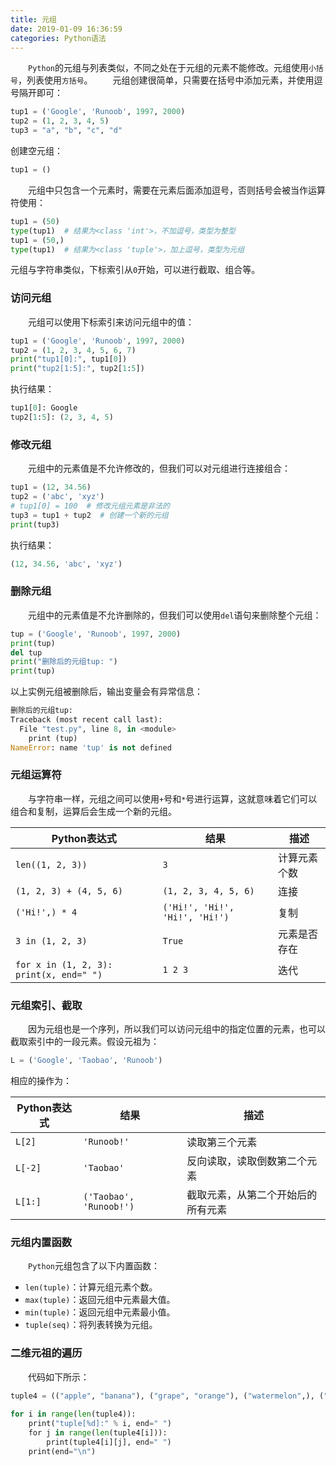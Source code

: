 ```yaml
---
title: 元组
date: 2019-01-09 16:36:59
categories: Python语法
---
```

&emsp;&emsp;`Python`的元组与列表类似，不同之处在于元组的元素不能修改。元组使用`小括号`，列表使用`方括号`。
&emsp;&emsp;元组创建很简单，只需要在括号中添加元素，并使用逗号隔开即可：

``` python
tup1 = ('Google', 'Runoob', 1997, 2000)
tup2 = (1, 2, 3, 4, 5)
tup3 = "a", "b", "c", "d"
```

创建空元组：

``` python
tup1 = ()
```

&emsp;&emsp;元组中只包含一个元素时，需要在元素后面添加逗号，否则括号会被当作运算符使用：

``` python
tup1 = (50)
type(tup1)  # 结果为<class 'int'>，不加逗号，类型为整型
tup1 = (50,)
type(tup1)  # 结果为<class 'tuple'>，加上逗号，类型为元组
```

元组与字符串类似，下标索引从`0`开始，可以进行截取、组合等。

### 访问元组

&emsp;&emsp;元组可以使用下标索引来访问元组中的值：

``` python
tup1 = ('Google', 'Runoob', 1997, 2000)
tup2 = (1, 2, 3, 4, 5, 6, 7)
print("tup1[0]:", tup1[0])
print("tup2[1:5]:", tup2[1:5])
```

执行结果：

``` python
tup1[0]: Google
tup2[1:5]: (2, 3, 4, 5)
```

### 修改元组

&emsp;&emsp;元组中的元素值是不允许修改的，但我们可以对元组进行连接组合：

``` python
tup1 = (12, 34.56)
tup2 = ('abc', 'xyz')
# tup1[0] = 100  # 修改元组元素是非法的
tup3 = tup1 + tup2  # 创建一个新的元组
print(tup3)
```

执行结果：

``` python
(12, 34.56, 'abc', 'xyz')
```

### 删除元组

&emsp;&emsp;元组中的元素值是不允许删除的，但我们可以使用`del`语句来删除整个元组：

``` python
tup = ('Google', 'Runoob', 1997, 2000)
print(tup)
del tup
print("删除后的元组tup: ")
print(tup)
```

以上实例元组被删除后，输出变量会有异常信息：

``` python
删除后的元组tup:
Traceback (most recent call last):
  File "test.py", line 8, in <module>
    print (tup)
NameError: name 'tup' is not defined
```

### 元组运算符

&emsp;&emsp;与字符串一样，元组之间可以使用`+`号和`*`号进行运算，这就意味着它们可以组合和复制，运算后会生成一个新的元组。

Python表达式                             | 结果                            | 描述
----------------------------------------|--------------------------------|----------
`len((1, 2, 3))`                        | `3`                            | 计算元素个数
`(1, 2, 3) + (4, 5, 6)`                 | `(1, 2, 3, 4, 5, 6)`           | 连接
`('Hi!',) * 4`                          | `('Hi!', 'Hi!', 'Hi!', 'Hi!')` | 复制
`3 in (1, 2, 3)`                        | `True`                         | 元素是否存在
`for x in (1, 2, 3): print(x, end=" ")` | `1 2 3`                        | 迭代

### 元组索引、截取

&emsp;&emsp;因为元组也是一个序列，所以我们可以访问元组中的指定位置的元素，也可以截取索引中的一段元素。假设元祖为：

``` python
L = ('Google', 'Taobao', 'Runoob')
```

相应的操作为：

Python表达式 | 结果                     | 描述
------------|-------------------------|-------------
`L[2]`      | `'Runoob!'`             | 读取第三个元素
`L[-2]`     | `'Taobao'`              | 反向读取，读取倒数第二个元素
`L[1:]`     | `('Taobao', 'Runoob!')` | 截取元素，从第二个开始后的所有元素

### 元组内置函数

&emsp;&emsp;`Python`元组包含了以下内置函数：

- `len(tuple)`：计算元组元素个数。
- `max(tuple)`：返回元组中元素最大值。
- `min(tuple)`：返回元组中元素最小值。
- `tuple(seq)`：将列表转换为元组。

### 二维元祖的遍历

&emsp;&emsp;代码如下所示：

``` python
tuple4 = (("apple", "banana"), ("grape", "orange"), ("watermelon",), ("grapefulit",))
​
for i in range(len(tuple4)):
    print("tuple[%d]:" % i, end=" ")
    for j in range(len(tuple4[i])):
        print(tuple4[i][j], end=" ")
    print(end="\n")
```